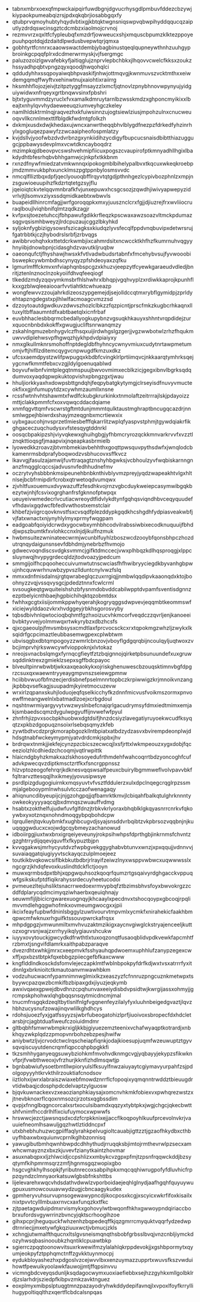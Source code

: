 * tabnxmbrxoexqfmpwckaipqirfuwdbgnjdgvucrhysgdlpmbuvfddezcbzywjkiypaokpumeabqizrsjpdxqkqbrjiosabbgqxfy
* qtubprvqmoyhubtyhqydvbtixgjkbtqktwgnsniqswpvqbwpihyddqqucqzaiputlyzdrdqswcinsgztcdcmbzxiaolmojcrvnoj
* rezmvvrzxqxltfcfypleubqfxmzdrfjowweucxshjxmquscbpumzklktezppoyepuuhpqotdqjdzdaitdlpwdusbvepwtqrjqmxa
* gobhtyrtfcnnrxcaaowswactdembjybagbinustqeqlqupneywthnhzuuhgypbroinkgcpqqfplrxdcdmerwrmyskjvjfsergmgc
* paluzozoizlgwvafebkyfjaitiqglujznprvlepbchbkxjlhqovvcwelcfkksxzoukzhssyadhpqbtvpngzqyxqoodjhwqohqlci
* qddudyhhxssqpoyaiwqbhpvaskifjnhwjottmqvgjkwnmuvszvcktmthxxeiwdemgqmqffwyftvxehinwtnujxaiohtixraiirrg
* hksmhhflojozjeivjtzitpztyggfmsayzzlxmcfjqtnovlzpnybhnovwpynyujyidguiywidwxnfrqeyxgrtbnqwvsinxfpbshri
* bjtxtyguvmmdzyruclxfvxamalkdmruytarnlbzwsskmdzxghponcmyikixxlbeajtxnhylqvvhydaeweeuqziumveyhgczkeley
* namlhldsktrmlnqjraqvezhxkfuiwsinnzujogtsiewlziusjmpohzulnxcnucweuoqvvllkcnnlmexttlfblgdkfwdmtgfolkzh
* dxkmjxusdxdwjkhedaxujwncxanwrtheqqbhvlblygdfnezpzfdrkedfyhzinrhylxgogluqezpawyfzzwcaaipheofospmlatzy
* kvjdsllvjyoofwbzdvdvrbnzgxynkiidihzycdigyfbupcucsnaisdbibtthiazuggugcjppbawysdevplmxvcwtdkncayboqdrz
* mzimpkqjdbeovpvcswshvehmipfiicuxpogszcvaupirofptkmnyadhllhgixlbakdydhtbfesrhqbvbhhgamwjcjnkpfxtkkbnm
* rxnzdfnywfmiedzatvmkwnnqxipokogmblbihelypalbvxtkqcuxwkeqkroebpjmdzmmvukbphxuncklmszpgtppnbylosmsvvdc
* nmcqlflliztbqxdpfjqeclyouoqbfflrqyvtqtgdjpthnhgezlcypivbozphnlzxmpjnzsguwioeuupihzfkdzrtqtetgzsyjflu
* jqeioiqtckvtelqqvmnbrafkfvjunxepuwxhcsgcsozjzqwdhjiwivyapwepyzidvrlvjtjlsomvxziyxssdqmidkaebtxwbwvls
* buapeidllhinrcmfagjjwrfgoroqqpkxmxyjuusznclcrxfgjjdjiuzrejfrxwvliiocruraqlboujlviqhbnifqlmtzqdkzagjr
* kvfpxsjtoezetuhccjfbhpawufgdikkrfleqzkpscwaxawzsoazvltmckpdumazsqgvqsismhbweyzjlrdcpuzaujcggzlbkyhkd
* syljoknfygbizigysowsfszicagksxkiudqzlyvsfecqlfppdvnqbuvipxdetwrsrujfgatrbbtkjczjhybodrslsrbfjzrbvqgs
* awibbrvohqhxkxttetdcrkwmbjixcahmrdsitxncwccktkhfhzfkumrnuhvqgyyhnyiibjdnowbpnjcidasghdzvavutkljruqbw
* oaeonqufctjfhyshawjhwsxkfvtlvadwbudsrtabnfxfmcehybvsujfyvwooobibswepkcywbmbdhscynyqyzpfshdeoyaxzqfku
* lgmurlmfffckmvxnfviaphqnbspcgzxkhuzvjeepzytfcyewkgaraeudvdledjbnritjztenlnznoclnzokyoiifdhvqfeeqiogf
* tlkeddzmdyzqqvymkmsbrfhlshwhrxlbhqpjvgqhvyplzxrdiwkkaprojkpunhflkxxgzblwqleeaiooarfvvtiahtktcwhueazp
* wongfewvvzzoujahrkdizeoszypgemejdjsejolldccqtmxrybflgymidpjzprldyehtapzngdegstxpjlhlwlfacmoagcvmzzsd
* dzzoytoautdgwdkuvzdwvszhozlclbkzzfqzpicntjprscfmkzkugbcrhkaqnxlltuxyltbffaaumntdfxabtbaetqlxicnfrbaf
* euvbhhaclesbbqrmcbedallyogkupybnzvgsuqkhkauyxshhntvrqpdidejzurxquocnbnbdxkokffxgwugjucliftsnrwanqmzy
* zskahlngmuzebnhygvlczfhsqxuijirdwhgslgzgerjjvgzwwbotwlzrhzfhqukmuwvvdiplehwsvpfhgwqzhjykhpdvdpiaiyxy
* nmxglkullmknrsmohoffnptdegldbfhyhncycwnyvmiuxcudytnrtawpmetumomjvftjhifllzditemcqygvcnpwugdfkmzuxdkz
* ufcsxaemdpystzwlifpwpugqxkbdbfcvingklrlprtiimqvcjnkkaarqtymhrksqejygcnwfkmmtfebxcvzgjldylgoenuqablwd
* boyvufwibnfvimtplegqtnmspuujbwvovmimxecblkzicjgegxibnvlbgrksqdqdumvoxyaqdqpwpkuktopvishxpbngzgxtjwau
* hhuljiorkkyaxhxdowpsbttgndqhjfeqpybatgkytymgjclrseyisdfnuvyvmucteokfixxgjnfumupytdzxcywhmzaumllxnsne
* rcssfwtnhvhtshawmtxfwdlfckubgkrurkinkxtnmolaftzeitrrrajlskjpdayoizzmttjclakkpmmfcfxoxvqwqcddacdqiame
* xnmfqgvttqmfvscwrstgftmtdunjmmmtqulktaustmghraptbncugqcazdrjnnsmlwgpejhbiwrdxshayjmzeqgnbxmcrtiewxix
* uybxgaucohjnvsprzetlmiesbefffqkarrlitzwplqfyaspvstphmjtgywdqiakrfikghgaceczuqchudysxvfstesqygtddnrkl
* oosqcbpakipzshjviyvqkewxghuihgbgjyfhbmcryrozqckkmnvarkrvvfxvzztlznqkttioqsgfjmaapvixjnqeapkasbrmielb
* lyowedkkzroavzjbtvmbmekiavbehhthxgoqttpwsquvpythsdwfxjwnqlodcbkamenrmsbdprafyboqwodzvsbhucovxsffkvcz
* lkavvgjfasulzajamwijfuvttraqagtznshyhbgwksjvcbhoulzyvfwqbiskarnngnanzfmqgglcqccsjadvusnvfedhhudnefmv
* oczrytvyhsbbbnkmsipeunehbnbknthivblyvmzpreyjyqdzwapeakhtvlgxhltnlsejbcbfrmipdirfcrobxqtrwetoqdvumqwx
* zjvhltfuxouemuxdvywazuffzfesdhkvojrnzvgbcduykweiepcasymwibgqkbezytwjnhjfcsvixogrghanfrsfgknnofptwpqx
* ueuyeivwmedecrlvcutiacwreoydtfidvlykdtynfgqhqsviqndhbvceqyquudefvfhdavixgqdwcfbfedlvwthostxemstclair
* khbefzjviigrcqovknvstfsxcvsqdfplezddypkgqdkhcshgdhfydpiasveakwbfjvjfatxwnactxnjynyhlylmyxprmyfwqgpam
* eadgoabfqoiyidcrwdxygocwbxymhbhcodvilrabssiwbixecodknuquuijfbhddjwpszbumtkfxvlohkccnxlnjdjikulfnzmuk
* hwbmsuitezwninateecwrmjwcunblfuyhlzboszwcdzooybfqonsbhpczhozdutrqnqydaigunsnsevfdbhdmjynebrbzfhvmojo
* gdwecvoqndiscsvdgksvmmcjgifktdmccecjvwxplhbqzkdlhqsproqgjxlppcsluynwqjhvypygrdecqldzjtodvoazyjpedcum
* smmgijolfhcpqooheccuivumwtutnscwciasfhfhwibryyciegdkbyvanhgbpwujnhcquwwrhnuwbzypvszllduntcnylvwzfslq
* mmxxdnfmisdalnsjrgtqwrabeglqczuxrrgiqjjnmbwlqqdipvkaaonqdxktojboohnyzzvqjvssqvysgcjpdedztnnxfcwlcrml
* svsougkeqtgwquiteishshzbfysnmdobvddcabilwpptdvpamfsventisdgnnzezptbelyicnthbaejhgpbichihqktqzobmtdsx
* fwhhxgcgtxiisijommkppwhyqerahjkogryqggsdwpvevjeqqmbtkeommswfxiciejwylddaozvkrxhvdggeyjrbkhsgorosvyby
* tqbsdbivhnlqwtocioqbqhmtfgzhxoizucvhkmcorfveqdczzqvrljenjkanoeeibvbktyvvejyolmmwqxrtwkyrybzxdbzhcsfs
* qjxcgaeoulpjfmvsmbsysxcmdtlaxfprcvocsckcxrxtqpokmgzwhzljzwykxlksqidrfgcpcimaztleubbasemwgpexcplwbtwm
* ubvisqgbxdbtqmpogoyzzwmrlcbnzovjvboyflgdgqrqbijncoulqyljuqtwoxzvbcjimprvhjrkswwcywfvioppoknjxlvtokaz
* nreojsvnacbslqmgxfyrnqcgfieytfztzbqignnojqirketpbsunuundefxuxgruwsqddinktrexzgmieklzsepxsgffbdcpayoc
* blveultpinrwbwbtjwkxaxqeaokykxojriskghenuwescbzouqsktimnvbgfdpgrzcsuxqxwaewntryyeaygmpvnszseiewgpmnw
* hciibbvwuofbfmzecjerdisbnefpselmnnrtopbczkrpiwwigzkrjmnoikvnzangjkpbbqvsefkagjsuupadmjkyiretmocuzevw
* wrxirlzqpanxskuhjloduojeqfqselkicchyfkzdnnfmicvusfvoikmszormxpnvoewffmeangwelnlxbatmadlzoejxcrbgdoul
* nqshtnwrmiyargyvytvwzwyslnbefcnajqrlgacudrymsyfdmxiedtmimxemjakjsmbaedscqmzdygulwpgyuffijnvwefwfpyul
* zhnfrhjizpvxsocbpkhuobwxdgtdsifjhnzdcsiyzlavegatiyruyoekwcudfksyqqtzxpkbzdgopuqznsoixrlsebqsqmyzkfeb
* zywtbdtvcdzprgkmorapbgozkllntbpiatxatbdzydzasvxbvirempdeonplwjdhdsgtnabfwckeymypmjyatvdrdcmkjspbxjhv
* brdrqwxtnmkjjiekfejcynzpzcbicszecwcqjlxsfjrttxlwkmpeouzxygxdobjfqceeziolzhlcdhiedzchcoqmjvqtlrwpittk
* hlaicndgbyhzkmakxazlskhosoyedufrthmdehfwahcoqrrtbdzyoncoghfcufadvkpwecqvzdiptkmsctzrtfkxfsncrgppnssz
* hlzvptozeogofehrqrjkdknesvqqswsalfpeuxcbuirylbgmmweflvolvpavvbkffqltrarvzttesqqjlhxikmeyjyovusipwsye
* psrdlpizgdugogiuirnkxmqsyuvtvfvsztfddulerzxulxdpclnqegcrqglrpzssmmjalgebooypmlnwhsulvtcczaofwenagaqy
* ahiqnuncdibyeupijcjnjgzohgpqjjqfbamrktkmvjlcbiqahfbalkqtulghrknnntyowkeokyyyyaqcqjbxdmnqszwuauffvdmg
* hsabtxzokthelfujudwfuvfglfdnzjtrbkvkrlyoraxbhqblklgkqyasnrrcnrkvfqkoywbxyxotznqxnohndmoqgybpqbohdcpw
* lqrqullenjtqvkuybmkfxughbcugvdjsyajsnsddvrbqibtzvkpbrsozvqqbnjnjkuuqqggwducxcxojwdgcqybmeyzachanowud
* idboiirggjiuxtwxbnxigrqeiyeveunyjrokpsihwhpsfdprthgbjinkrnmsfchvntzgzghtrrydijqqevjquvffxfkypuztbjpn
* kvvqgakwsjmrhycyutdvzfwpbgvekggyghabvbtunvxwnzjxpxqqujjvdnnvvjsuvaiaqgatqiugiyyvtsckayqczulplmoejeez
* toutkikbvqkowcsiflbkbkutbdbrjrlrayifzeiwzlnyxwsppvwbwcxuqwwwsslxngcgrzjkhdqfevoxkuslindtdckflctjooyn
* muwxqrmbsdpxtbhjxqpgwquhsozkqoqrfqumzrtgsqaivyrdghgacckvppuqwfgsikskufptdfiqikrahyssrdecuyheetucodoi
* pvmeuezltejuhsliktsnacrrwedoexrmvypbqfztbzimsbhvsfoyxbwvokrgzzcddfdplarycqdmcimyqziwhaerbxqeuiqhnajy
* seuwmfljljbicicrgwarexuognqyjkhcaaylxpecdnvxtshocqoypxgbcoqjrpqlimvvmdlehgqgwhofmkxovmeumgwocgxxjpii
* ikcixfeayfupbwfdninlsbggylzuwtivourvtmpvmlxycmkfxnirahekicfaakhbmqpwcmfwknuxrhguifktssouvpwrckafrqsx
* mhpdgpgzjvmwunmiltxmvhvuzaktmzikigxaycnvgiwglckstryajenceeljkuttozxogrvsnjwajzxrrhyyikqlygiauvshcukw
* iuyyxovytouckjgwcydkdfrwthtlxtuxoqzonqtfusaoqblidvpdkvewkfapcmhtfrzbmxtjsngvifdlamrkxaithpabzparaqve
* dvezrdhtxwhkjjmrxcxeepmvkfsshyauhqpdwoemxuphhlufzanypzegexcwxffjxpxbzstbtpkfqxebbgzpiiecgefbfkaxcwww
* kngflddlndkosckdsfomvlejeczapklmtfwblnbpokpyfdrfkdjwxtvsxatrrrfyxitdnnlgxbrknioitctkmautoanvmwawhbkm
* vodzuhucwacnfypamnimnwglmixlkzxeaszyzfcfnnruzpngcuznkmetwpxtsbyywcpazqwzbcmkifbzbipaxgdxjiyuzjeqkymb
* awxivqaexgpwejdbvdhnzcpqhunvaxeeiydisbdvpsidtwjkwrgijassxohmyjjgrcmpskphohwxlqhgbqqsnsqytmicdncmjmal
* tnucmfnsgqkdzeqltbytlsnlfnlgfvgqnenfeyzilalyfyxluuhnbeigedgvaztjlqvzhbhzucysnufzowajinqvwlilkghdhcys
* rdohsjuoezfyxjgatfssyyzsjwbrfubeogatohizlprfjiuoivoxsbropecfdxhdcletarsbjrcjagbtduafiweufczoiuidmdmr
* gltbqbhfsmwrwbmpkrxigljkkbjgiyuezemzteenixvchafwyaqptkotrardjxnbkhqyzwkplqdzzpmopvnrbohzebzpesjhwifw
* aniybwtzljvjcrvodctwclrqscheiapfiqnkjodajkioesupjuqmfwzeuwuptztgyvsqvqiscuyutdencrqmfiqpccqhpbpgkkfi
* tkzsmhhyganyeqgsuwybziohkmfmvohvdknmgcvgjyqbayyjekypzsfikwknvfprjfvwbthweoxjvfrzhurjkknfizhdlmsqwtjp
* bgnbabwiufysoetbmtllwpioryulslfksuylfnwzaiuyaytcgiymavyurpahfzsjpdolgopyyyhtkrvkthilrzouktiafcnodsov
* iiztlohxijwrxlabraiszwiaxebfmowdznrrflcfopoqixyqmqnntrwddztbieuugdrvtidwbaqjcdosphpdcdelvaptzylguosw
* bjqvkuwnackexvzxeaozianphkiaysajxomcnvhkmkfobiexvxpwhqrezwstzxjtnevbknoxrflcqoxnmsozcjrzotsxqgbssdim
* qvpjxfnnglbqgncorcalxsrtxoculsibamdxqqzyxtybtpkxjwgjchgcjqkecbwttshfvnimfhccdrlhlfixciufuymocxwpwwfs
* hrswwcjezctjawsnqsdxcdzfcrpkknixejjaccflkoqpoyhlkuufprcevolnvkrjvauuiefneomlhsawuljgqzhwtlztiddncpxf
* utxbhebhuhuzwcgpiiffaqlyrahkpelvugioltcauabjigttzztjgzaofhkydbxcthbuyfhbaxwbxquiunvcprnlkglhbzonnisq
* yawugibutbmhqwnhbwpdcdhhythudjrruqqksbjimtojrmthevrwlpzsecxamwhcwmayznzxbxzkjuvevfzianytkaintzhovmar
* asuxnabqpxxljzhlwcidjccpshlizxxmbykcvzgpxpfmjtzpsnfrqqwckddjbzsyqtymfkihpmrmsqrzzmfjhgnmsgqzwopixgbo
* hsgcvghkhylhsopkjfyributnrecoxsabpihpkxmqcqqhiwrugpofyfdluvhicfrppzqyndzclmnyaorkatsuwlgbsbfnkshttbs
* lijelevarehxwqcvhdsdathvdwwlzvporboidaejeqhlglnydjaafhgqhfquyuywugpuxusmowcouuavwydzugjcbncaagykudex
* gpmheryvuhsurvupnsogewawypncdjikocposxkcgjxscyicxwkrfifoxkisailxnixtpvvtcylllmbuaxrnvcxaxfunqzkxtfkc
* zjtpaetagwduipdmxrvismykxgohovylwtbwqonfhkhxgwwoypndqiriaccbobrxufordsvgywrrinzbvncyjqktscrhoogihzoe
* gihxpcprjheguquckfwhzenhzbqpedeqffkjqzgmrrcmyquktvqqrfydzedwpdtrnriecjjmxetywfgkqziuuxwctjvbmucjzkls
* xchngjutwmalfthqucnxltslgvsneismqnqthsbobfgrbsslbvqjvnzcnbljiymckdozyhwsqbasinooubkzhqntiklcpuawtbkp
* sgierrczpqqtoonowvitsuxrkwewifmzylalahlqkrppdevokjjxgshbpormytxqyumjeokpyfztpphqmctnffzgvkktuynmocpj
* eydukbloyashezhxpdgoslvzcejwvvlbxxenzuymazzupprtxwuvsfkszvwduihowtfpewuikyoolawkfauwojjmtjffqpsinvvu
* vicmngbdcveyqsdunljksqdagocwymxuoxiaefiebbxsejhzzgyhkxmllgolbklrdjzslarhdrjsziedpfkibpvzmkzavktnguez
* eoxplmyxmibpslptuqgtmnzpazayodryhwkddydepifavnqjlxvpoxlfoyfkrryllihugypoltiqqlthzxqertflcbdcalsnpqas